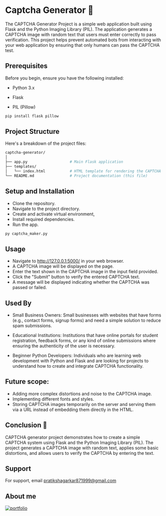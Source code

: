 
# Captcha Generator 🤖

The CAPTCHA Generator Project is a simple web application built using Flask and the Python Imaging Library (PIL). The application generates a CAPTCHA image with random text that users must enter correctly to pass verification. This project helps prevent automated bots from interacting with your web application by ensuring that only humans can pass the CAPTCHA test.



## Prerequisites
Before you begin, ensure you have the following installed:
- Python 3.x

- Flask

- PIL (Pillow)


```bash
pip install flask pillow
```
## Project Structure
Here's a breakdown of the project files:


```bash
captcha-generator/
│
├── app.py                   # Main Flask application
├── templates/
│   └── index.html           # HTML template for rendering the CAPTCHA
└── README.md                # Project documentation (this file)

```

## Setup and Installation

- Clone the repository.
- Navigate to the project directory.
- Create and activate virtual environment,
- Install required dependencies.
- Run the app.

```bash
py captcha_maker.py
```

## Usage
- Navigate to http://127.0.0.1:5000/ in your web browser.
- A CAPTCHA image will be displayed on the page.
- Enter the text shown in the CAPTCHA image in the input field provided.
- Click the "Submit" button to verify the entered CAPTCHA text.
- A message will be displayed indicating whether the CAPTCHA was passed or failed.










## Used By

- Small Business Owners: Small businesses with websites that have forms (e.g., contact forms, signup forms) and need a simple solution to reduce spam submissions.
- Educational Institutions: Institutions that have online portals for student registration, feedback forms, or any kind of online submissions where ensuring the authenticity of the user is necessary.

- Beginner Python Developers: Individuals who are learning web development with Python and Flask and are looking for projects to understand how to create and integrate CAPTCHA functionality.

## Future scope:
- Adding more complex distortions and noise to the CAPTCHA image.
- Implementing different fonts and styles.
- Storing CAPTCHA images temporarily on the server and serving them via a URL instead of embedding them directly in the HTML.




##  Conclusion 🚀

CAPTCHA generator project demonstrates how to create a simple CAPTCHA system using Flask and the Python Imaging Library (PIL). The project generates a CAPTCHA image with random text, applies some basic distortions, and allows users to verify the CAPTCHA by entering the text.

## Support

For support, email pratikshagarkar871999@gmail.com


## About me

[![portfolio](https://img.shields.io/badge/my_portfolio-000?style=for-the-badge&logo=ko-fi&logoColor=white)](https://medium.com/@pratiksha.garkar)


